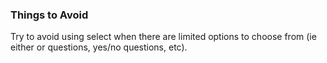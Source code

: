 ### Things to Avoid

Try to avoid using select when there are limited options to choose from (ie either or questions, yes/no questions, etc).
